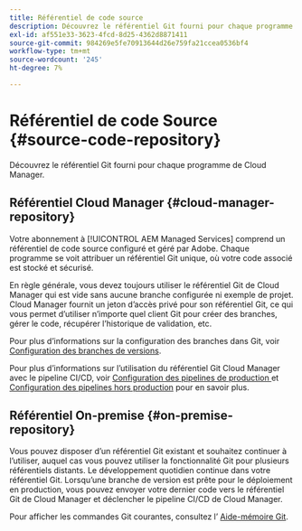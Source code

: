 ```yaml
---
title: Référentiel de code source
description: Découvrez le référentiel Git fourni pour chaque programme de Cloud Manager.
exl-id: af551e33-3623-4fcd-8d25-4362d8871411
source-git-commit: 984269e5fe70913644d26e759fa21ccea0536bf4
workflow-type: tm+mt
source-wordcount: '245'
ht-degree: 7%

---
```



# Référentiel de code Source {#source-code-repository}

Découvrez le référentiel Git fourni pour chaque programme de Cloud Manager.

## Référentiel Cloud Manager {#cloud-manager-repository}

Votre abonnement à [!UICONTROL AEM Managed Services] comprend un référentiel de code source configuré et géré par Adobe. Chaque programme se voit attribuer un référentiel Git unique, où votre code associé est stocké et sécurisé.

En règle générale, vous devez toujours utiliser le référentiel Git de Cloud Manager qui est vide sans aucune branche configurée ni exemple de projet. Cloud Manager fournit un jeton d’accès privé pour son référentiel Git, ce qui vous permet d’utiliser n’importe quel client Git pour créer des branches, gérer le code, récupérer l’historique de validation, etc.

Pour plus d’informations sur la configuration des branches dans Git, voir [Configuration des branches de versions](/help/getting-started/configuring-branches.md).

Pour plus d’informations sur l’utilisation du référentiel Git Cloud Manager avec le pipeline CI/CD, voir [ Configuration des pipelines de production ](/help/using/production-pipelines.md) et [Configuration des pipelines hors production](/help/using/non-production-pipelines.md) pour en savoir plus.

## Référentiel On-premise {#on-premise-repository}

Vous pouvez disposer d’un référentiel Git existant et souhaitez continuer à l’utiliser, auquel cas vous pouvez utiliser la fonctionnalité Git pour plusieurs référentiels distants. Le développement quotidien continue dans votre référentiel Git. Lorsqu’une branche de version est prête pour le déploiement en production, vous pouvez envoyer votre dernier code vers le référentiel Git de Cloud Manager et déclencher le pipeline CI/CD de Cloud Manager.

Pour afficher les commandes Git courantes, consultez l’ [Aide-mémoire Git](https://education.github.com/git-cheat-sheet-education.pdf).
